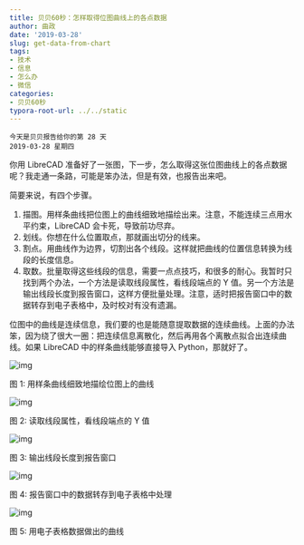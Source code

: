 ```yaml
---
title: 贝贝60秒：怎样取得位图曲线上的各点数据
author: 曲政
date: '2019-03-28'
slug: get-data-from-chart
tags:
- 技术
- 信息
- 怎么办
- 微信
categories:
- 贝贝60秒
typora-root-url: ../../static
---
```


```
今天是贝贝报告给你的第 28 天
2019-03-28 星期四
```

你用 LibreCAD 准备好了一张图，下一步，怎么取得这张位图曲线上的各点数据呢？我走通一条路，可能是笨办法，但是有效，也报告出来吧。

简要来说，有四个步骤。

1.  描图。用样条曲线把位图上的曲线细致地描绘出来。注意，不能连续三点用水平约束，LibreCAD 会卡死，导致前功尽弃。
2.  划线。你想在什么位置取点，那就画出切分的线来。
3.  割点。用曲线作为边界，切割出各个线段。这样就把曲线的位置信息转换为线段的长度信息。
4.  取数。批量取得这些线段的信息，需要一点点技巧，和很多的耐心。我暂时只找到两个办法，一个方法是读取线段属性，看线段端点的 Y 值。另一个方法是输出线段长度到报告窗口，这样方便批量处理。注意，适时把报告窗口中的数据转存到电子表格中，及时校对有没有遗漏。

位图中的曲线是连续信息，我们要的也是能随意提取数据的连续曲线。上面的办法笨，因为绕了很大一圈：把连续信息离散化，然后再用各个离散点拟合出连续曲线。如果 LibreCAD 中的样条曲线能够直接导入 Python，那就好了。

![img](/images/2019-03-28-%E8%B4%9D%E8%B4%9D60%E7%A7%92%EF%BC%9A%E6%80%8E%E6%A0%B7%E5%8F%96%E5%BE%97%E4%BD%8D%E5%9B%BE%E6%9B%B2%E7%BA%BF%E4%B8%8A%E7%9A%84%E5%90%84%E7%82%B9%E6%95%B0%E6%8D%AE/640-20200416160941259.jpeg)

图 1: 用样条曲线细致地描绘位图上的曲线

![img](/images/2019-03-28-%E8%B4%9D%E8%B4%9D60%E7%A7%92%EF%BC%9A%E6%80%8E%E6%A0%B7%E5%8F%96%E5%BE%97%E4%BD%8D%E5%9B%BE%E6%9B%B2%E7%BA%BF%E4%B8%8A%E7%9A%84%E5%90%84%E7%82%B9%E6%95%B0%E6%8D%AE/640-20200416160941688.jpeg)

图 2: 读取线段属性，看线段端点的 Y 值

![img](/images/2019-03-28-%E8%B4%9D%E8%B4%9D60%E7%A7%92%EF%BC%9A%E6%80%8E%E6%A0%B7%E5%8F%96%E5%BE%97%E4%BD%8D%E5%9B%BE%E6%9B%B2%E7%BA%BF%E4%B8%8A%E7%9A%84%E5%90%84%E7%82%B9%E6%95%B0%E6%8D%AE/640-20200416160941536.jpeg)

图 3: 输出线段长度到报告窗口

![img](/images/2019-03-28-%E8%B4%9D%E8%B4%9D60%E7%A7%92%EF%BC%9A%E6%80%8E%E6%A0%B7%E5%8F%96%E5%BE%97%E4%BD%8D%E5%9B%BE%E6%9B%B2%E7%BA%BF%E4%B8%8A%E7%9A%84%E5%90%84%E7%82%B9%E6%95%B0%E6%8D%AE/640-20200416160941621.jpeg)

图 4: 报告窗口中的数据转存到电子表格中处理

![img](/images/2019-03-28-%E8%B4%9D%E8%B4%9D60%E7%A7%92%EF%BC%9A%E6%80%8E%E6%A0%B7%E5%8F%96%E5%BE%97%E4%BD%8D%E5%9B%BE%E6%9B%B2%E7%BA%BF%E4%B8%8A%E7%9A%84%E5%90%84%E7%82%B9%E6%95%B0%E6%8D%AE/640-20200416160941707.jpeg)

图 5: 用电子表格数据做出的曲线


